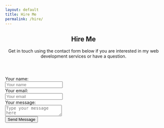 ```yaml
---
layout: default
title: Hire Me
permalink: /hire/
---
```


<!-- Contact form section -->
<section class="section-article">
  <div class="content-wrapper">
    <header class="section-header">
      <h2>Hire Me</h2>
      <p class="section-description">Get in touch using the contact form below if you are interested in my web development services or have a question.</p>
    </header>

<!-- modify this form HTML and place wherever you want your form -->

  <form action="https://formspree.io/mqkgzrlv" method="POST">
    <label>Your name:</label><br>
    <input type="text" name="_name" placeholder="Your name"><br>
    <label>Your email:</label><br>
    <input type="text" name="_replyto" placeholder="Your email"><br>
    <label>Your message:</label><br>
    <textarea name="message" placeholder="Type your message here"></textarea><br>
    <!-- your other form fields go here -->
    <input type="hidden" name="_subject" value="GritPub submission!"/>
    <button class="btn btn-main" type="submit">Send Message</button>
  </form>
  </div>
</section>